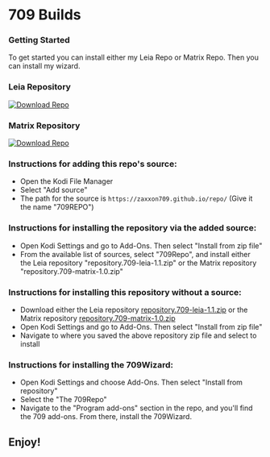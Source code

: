 # 709 Builds


### Getting Started

To get started you can install either my Leia Repo or Matrix Repo. Then you can install my wizard. 

### Leia Repository

[![Download Repo](https://img.shields.io/badge/Download-Repo-blue.svg?style=for-the-badge)](https://raw.githubusercontent.com/Zaxxon709/matrix/main/repository.709-leia-1.1.zip)

### Matrix Repository

[![Download Repo](https://img.shields.io/badge/Download-Repo-blue.svg?style=for-the-badge)](https://raw.githubusercontent.com/Zaxxon709/matrix/main/repository.709-matrix-1.0.zip)



### Instructions for adding this repo's source:

<ul>
    <li>Open the Kodi File Manager</li>
    <li>Select "Add source"</li>
    <li>The path for the source is <code>https://zaxxon709.github.io/repo/</code> (Give it the name "709REPO")</li>
</ul>  



### Instructions for installing the repository via the added source:

<ul>
    <li>Open Kodi Settings and go to Add-Ons. Then select "Install from zip file"</li>
    <li>From the available list of sources, select "709Repo", and install either the Leia repository "repository.709-leia-1.1.zip" or the Matrix repository "repository.709-matrix-1.0.zip"</li>
</ul>



### Instructions for installing this repository without a source:

<ul>
    <li>Download either the Leia repository <a href="repository.709-leia-1.1.zip?file=path/<?=$row['repository.709-leia-1.1.zip']?>">repository.709-leia-1.1.zip</a> or the Matrix repository <a href="repository.709-matrix-1.0.zip?file=path/<?=$row['repository.709-matrix-1.0.zip']?>">repository.709-matrix-1.0.zip</a></li>
    <li>Open Kodi Settings and go to Add-Ons. Then select "Install from zip file"</li>
    <li>Navigate to where you saved the above repository zip file and select to install</li>
</ul>



### Instructions for installing the 709Wizard:

<ul>
    <li>Open Kodi Settings and choose Add-Ons. Then select "Install from repository"</li>
    <li>Select the "The 709Repo"</li>
    <li>Navigate to the "Program add-ons" section in the repo, and you'll find the 709 add-ons. From there, install the 709Wizard.</li>
</ul>



## Enjoy!
